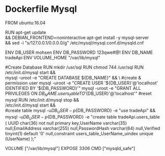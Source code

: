 # Dockerfile Mysql


FROM ubuntu:16.04

RUN apt-get update \
 && DEBIAN_FRONTEND=noninteractive apt-get install -y mysql-server \
 && sed -i "s/127.0.0.1/0.0.0.0/g" /etc/mysql/mysql.conf.d/mysqld.cnf

ENV DB_USER mohsen
ENV DB_PASSWORD 123qwe#@!
ENV DB_NAME tradeApi
ENV VOLUME_HOME "/var/lib/mysql"

#Create Database
  RUN mkdir /usr/sql
  RUN chmod 744 /usr/sql
  RUN /etc/init.d/mysql start && \
        mysql -uroot  -e "CREATE DATABASE ${DB_NAME}" && \
#create & permission user
        mysql -uroot -e "CREATE USER '${DB_USER}'@'localhost' IDENTIFIED BY '${DB_PASSWORD}'"
        mysql -uroot -e "GRANT ALL PRIVILEGES ON ${DB_NAME}.users_table  TO '${DB_USER}'@'localhost'"
#reset mysql
  RUN /etc/init.d/mysql stop && \
    /etc/init.d/mysql start && \
#create table
        mysql -u${DB_USER} -p${DB_PASSWORD} -e "use tradeApi" && \
        mysql -u${DB_USER} -p${DB_PASSWORD} -e "create table tradeApi.users_table ( UUID char(36) not null primary key,UserName varchar(35) null,EmailAddress varchar(255) null,PasswordHash varchar(64) null,Verified  tinyint(1) default '0' null,constraint users_table_UserName_uindex   unique (UserName) );"

VOLUME ["/var/lib/mysql"]
EXPOSE 3306
CMD ["mysqld_safe"]

